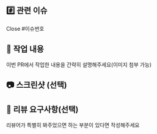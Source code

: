 ## #️⃣ 관련 이슈
Close #이슈번호


## 📝 작업 내용
이번 PR에서 작업한 내용을 간략히 설명해주세요(이미지 첨부 가능)


## 📷 스크린샷 (선택)


## 💬 리뷰 요구사항(선택)
리뷰어가 특별히 봐주었으면 하는 부분이 있다면 작성해주세요
